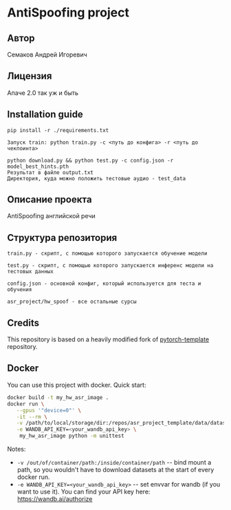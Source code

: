 # AntiSpoofing project
## Автор
Семаков Андрей Игоревич
## Лицензия
Апаче 2.0 так уж и быть
## Installation guide

```shell
pip install -r ./requirements.txt
```
```
Запуск train: python train.py -c <путь до конфига> -r <путь до чекпоинта>
```
```
python download.py && python test.py -c config.json -r model_best_hints.pth
Результат в файле output.txt
Директория, куда можно положить тестовые аудио - test_data
```
## Описание проекта
AntiSpoofing английской речи

## Структура репозитория
```
train.py - скрипт, с помощью которого запускается обучение модели
```
```
test.py - скрипт, с помощью которого запускается инференс модели на тестовых данных
```
```
config.json - основной конфиг, который используется для теста и обучения 
```
```
asr_project/hw_spoof - все остальные сурсы 
```

## Credits

This repository is based on a heavily modified fork
of [pytorch-template](https://github.com/victoresque/pytorch-template) repository.

## Docker

You can use this project with docker. Quick start:

```bash 
docker build -t my_hw_asr_image . 
docker run \
   --gpus '"device=0"' \
   -it --rm \
   -v /path/to/local/storage/dir:/repos/asr_project_template/data/datasets \
   -e WANDB_API_KEY=<your_wandb_api_key> \
	my_hw_asr_image python -m unittest 
```

Notes:

* `-v /out/of/container/path:/inside/container/path` -- bind mount a path, so you wouldn't have to download datasets at
  the start of every docker run.
* `-e WANDB_API_KEY=<your_wandb_api_key>` -- set envvar for wandb (if you want to use it). You can find your API key
  here: https://wandb.ai/authorize
